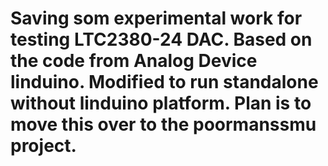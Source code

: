 # Saving som experimental work for testing LTC2380-24 DAC. Based on the code from Analog Device linduino. Modified to run standalone without linduino platform. Plan is to move this over to the poormanssmu project.
